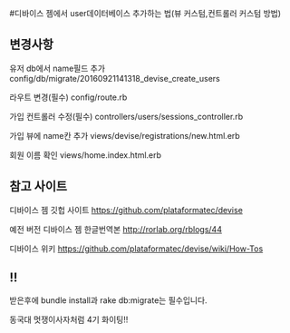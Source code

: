 
#디바이스 젬에서 user데이터베이스 추가하는 법(뷰 커스텀,컨트롤러 커스텀 방법)



변경사항
--------

유저 db에서 name필드 추가
config/db/migrate/20160921141318_devise_create_users

라우트 변경(필수)
config/route.rb

가입 컨트롤러 수정(필수)
controllers/users/sessions_controller.rb

가입 뷰에 name칸 추가
views/devise/registrations/new.html.erb

회원 이름 확인
views/home.index.html.erb



참고 사이트
------------------------------------------------------------------------------

디바이스 젬 깃헙 사이트
https://github.com/plataformatec/devise

예전 버전 디바이스 젬 한글번역본
http://rorlab.org/rblogs/44

디바이스 위키
https://github.com/plataformatec/devise/wiki/How-Tos

!!
------------------------------------------------------------------------------

받은후에 bundle install과 rake db:migrate는 필수입니다.

동국대 멋쟁이사자처럼 4기 화이팅!!

